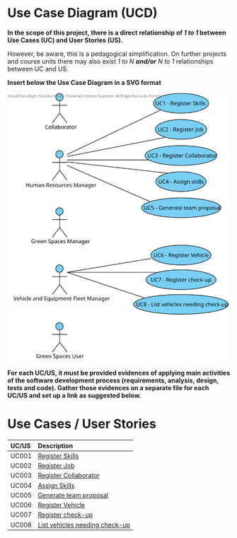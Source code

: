 # Use Case Diagram (UCD)

**In the scope of this project, there is a direct relationship of _1 to 1_ between Use Cases (UC) and User Stories (US).**

However, be aware, this is a pedagogical simplification. On further projects and course units there may also exist _1 to N **and/or** N to 1_ relationships between UC and US.

**Insert below the Use Case Diagram in a SVG format**

![Use Case Diagram](svg/use-case-diagram.svg)

**For each UC/US, it must be provided evidences of applying main activities of the software development process (requirements, analysis, design, tests and code). Gather those evidences on a separate file for each UC/US and set up a link as suggested below.**

# Use Cases / User Stories

| UC/US | Description                                             |                   
|:------|:--------------------------------------------------------|
| UC001 | [Register Skills](../../us001/Readme.md)                |
| UC002 | [Register Job](../../us002/Readme.md)                   |
| UC003 | [Register Collaborator](../../us003/Readme.md)          |
| UC004 | [Assign Skills](../../us004/Readme.md)                  |
| UC005 | [Generate team proposal](../../us005/Readme.md)         |
| UC006 | [Register Vehicle](../../us006/Readme.md)               |
| UC007 | [Register check-up](../../us007/Readme.md)              |
| UC008 | [List vehicles needing check-up](../../us008/Readme.md) |
